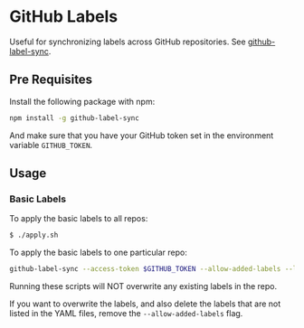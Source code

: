 # GitHub Labels

Useful for synchronizing labels across GitHub repositories. See [github-label-sync](https://github.com/Financial-Times/github-label-sync/).

## Pre Requisites

Install the following package with npm:

```sh
npm install -g github-label-sync
```

And make sure that you have your GitHub token set in the environment variable `GITHUB_TOKEN`.

## Usage

### Basic Labels

To apply the basic labels to all repos:

```sh
$ ./apply.sh
```

To apply the basic labels to one particular repo:

```sh
github-label-sync --access-token $GITHUB_TOKEN --allow-added-labels --labels ./priorities.yml owner/repo
```

Running these scripts will NOT overwrite any existing labels in the repo.

If you want to overwrite the labels, and also delete the labels that are not listed in the YAML files, remove the `--allow-added-labels` flag.
